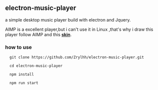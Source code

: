 ## electron-music-player

a simple desktop music player build with electron and Jquery.

AIMP is a excellent player,but i can't use it in Linux ,that's why i draw this player follow AIMP and this **[skin](http://www.aimp.ru/forum/index.php?topic=23859)**.


### how to use

```
  git clone https://github.com/Zrylhh/electron-music-player.git

  cd electron-music-player

  npm install

  npm run start

```
